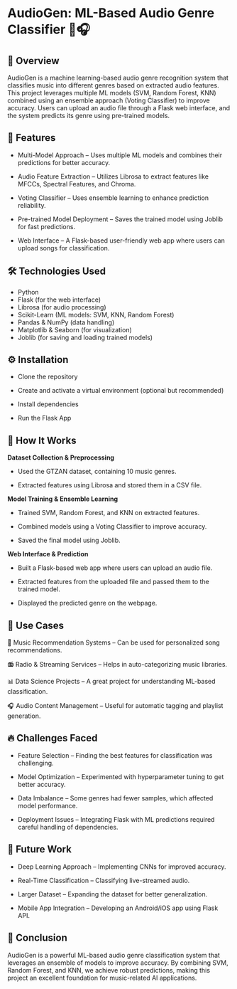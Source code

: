 # AudioGen: ML-Based Audio Genre Classifier 🎵🎧

## 📌 Overview
AudioGen is a machine learning-based audio genre recognition system that classifies music into different genres based on extracted audio features. This project leverages multiple ML models (SVM, Random Forest, KNN) combined using an ensemble approach (Voting Classifier) to improve accuracy. Users can upload an audio file through a Flask web interface, and the system predicts its genre using pre-trained models.

## 🌟 Features
- Multi-Model Approach – Uses multiple ML models and combines their predictions for better accuracy.
  
- Audio Feature Extraction – Utilizes Librosa to extract features like MFCCs, Spectral Features, and Chroma.
  
- Voting Classifier – Uses ensemble learning to enhance prediction reliability.
  
- Pre-trained Model Deployment – Saves the trained model using Joblib for fast predictions.
  
- Web Interface – A Flask-based user-friendly web app where users can upload songs for classification.

## 🛠️ Technologies Used
- Python 
- Flask (for the web interface) 
- Librosa (for audio processing) 
- Scikit-Learn (ML models: SVM, KNN, Random Forest) 
- Pandas & NumPy (data handling) 
- Matplotlib & Seaborn (for visualization) 
- Joblib (for saving and loading trained models)

## ⚙️ Installation
- Clone the repository

- Create and activate a virtual environment (optional but recommended)
   
- Install dependencies
   
- Run the Flask App

## 🚀 How It Works
**Dataset Collection & Preprocessing**
- Used the GTZAN dataset, containing 10 music genres.
  
- Extracted features using Librosa and stored them in a CSV file.
  
**Model Training & Ensemble Learning**
- Trained SVM, Random Forest, and KNN on extracted features.
  
- Combined models using a Voting Classifier to improve accuracy.
  
- Saved the final model using Joblib.
  
**Web Interface & Prediction**
- Built a Flask-based web app where users can upload an audio file.
  
- Extracted features from the uploaded file and passed them to the trained model.
  
- Displayed the predicted genre on the webpage.

## 🎯 Use Cases
🎵 Music Recommendation Systems – Can be used for personalized song recommendations.

📻 Radio & Streaming Services – Helps in auto-categorizing music libraries.

📊 Data Science Projects – A great project for understanding ML-based classification.

🎧 Audio Content Management – Useful for automatic tagging and playlist generation.

## 🔥 Challenges Faced
- Feature Selection – Finding the best features for classification was challenging.
  
- Model Optimization – Experimented with hyperparameter tuning to get better accuracy.
  
- Data Imbalance – Some genres had fewer samples, which affected model performance.
  
- Deployment Issues – Integrating Flask with ML predictions required careful handling of dependencies.

## 🚀 Future Work
- Deep Learning Approach – Implementing CNNs for improved accuracy.
  
- Real-Time Classification – Classifying live-streamed audio.
  
- Larger Dataset – Expanding the dataset for better generalization.
  
- Mobile App Integration – Developing an Android/iOS app using Flask API.

## 🎤 Conclusion
AudioGen is a powerful ML-based audio genre classification system that leverages an ensemble of models to improve accuracy. By combining SVM, Random Forest, and KNN, we achieve robust predictions, making this project an excellent foundation for music-related AI applications. 


     



